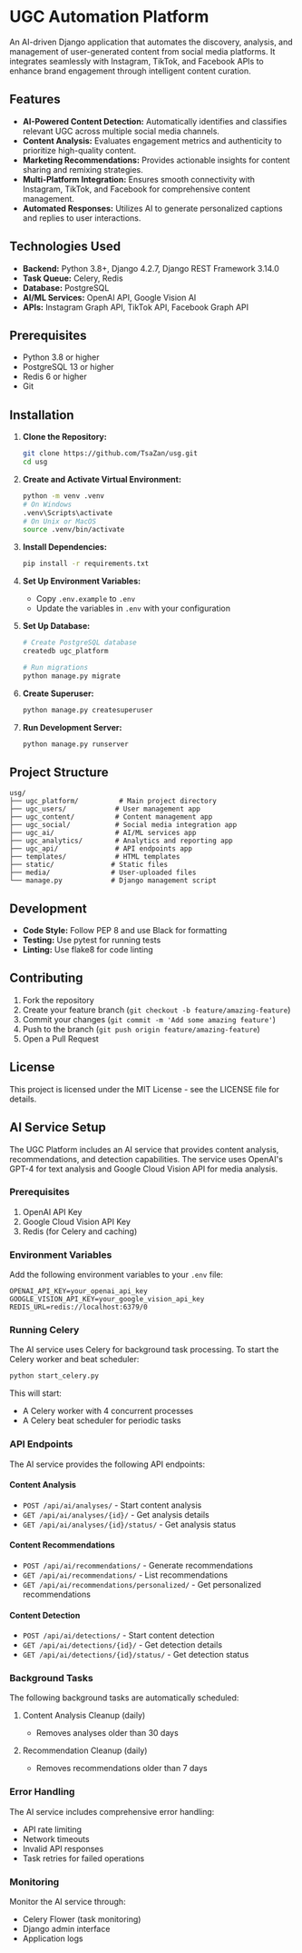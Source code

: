 # UGC Automation Platform

An AI-driven Django application that automates the discovery, analysis, and management of user-generated content from social media platforms. It integrates seamlessly with Instagram, TikTok, and Facebook APIs to enhance brand engagement through intelligent content curation.

## Features

- **AI-Powered Content Detection:** Automatically identifies and classifies relevant UGC across multiple social media channels.
- **Content Analysis:** Evaluates engagement metrics and authenticity to prioritize high-quality content.
- **Marketing Recommendations:** Provides actionable insights for content sharing and remixing strategies.
- **Multi-Platform Integration:** Ensures smooth connectivity with Instagram, TikTok, and Facebook for comprehensive content management.
- **Automated Responses:** Utilizes AI to generate personalized captions and replies to user interactions.

## Technologies Used

- **Backend:** Python 3.8+, Django 4.2.7, Django REST Framework 3.14.0
- **Task Queue:** Celery, Redis
- **Database:** PostgreSQL
- **AI/ML Services:** OpenAI API, Google Vision AI
- **APIs:** Instagram Graph API, TikTok API, Facebook Graph API

## Prerequisites

- Python 3.8 or higher
- PostgreSQL 13 or higher
- Redis 6 or higher
- Git

## Installation

1. **Clone the Repository:**
   ```bash
   git clone https://github.com/TsaZan/usg.git
   cd usg
   ```

2. **Create and Activate Virtual Environment:**
   ```bash
   python -m venv .venv
   # On Windows
   .venv\Scripts\activate
   # On Unix or MacOS
   source .venv/bin/activate
   ```

3. **Install Dependencies:**
   ```bash
   pip install -r requirements.txt
   ```

4. **Set Up Environment Variables:**
   - Copy `.env.example` to `.env`
   - Update the variables in `.env` with your configuration

5. **Set Up Database:**
   ```bash
   # Create PostgreSQL database
   createdb ugc_platform
   
   # Run migrations
   python manage.py migrate
   ```

6. **Create Superuser:**
   ```bash
   python manage.py createsuperuser
   ```

7. **Run Development Server:**
   ```bash
   python manage.py runserver
   ```

## Project Structure

```
usg/
├── ugc_platform/          # Main project directory
├── ugc_users/            # User management app
├── ugc_content/          # Content management app
├── ugc_social/           # Social media integration app
├── ugc_ai/               # AI/ML services app
├── ugc_analytics/        # Analytics and reporting app
├── ugc_api/              # API endpoints app
├── templates/            # HTML templates
├── static/              # Static files
├── media/               # User-uploaded files
└── manage.py            # Django management script
```

## Development

- **Code Style:** Follow PEP 8 and use Black for formatting
- **Testing:** Use pytest for running tests
- **Linting:** Use flake8 for code linting

## Contributing

1. Fork the repository
2. Create your feature branch (`git checkout -b feature/amazing-feature`)
3. Commit your changes (`git commit -m 'Add some amazing feature'`)
4. Push to the branch (`git push origin feature/amazing-feature`)
5. Open a Pull Request

## License

This project is licensed under the MIT License - see the LICENSE file for details.

## AI Service Setup

The UGC Platform includes an AI service that provides content analysis, recommendations, and detection capabilities. The service uses OpenAI's GPT-4 for text analysis and Google Cloud Vision API for media analysis.

### Prerequisites

1. OpenAI API Key
2. Google Cloud Vision API Key
3. Redis (for Celery and caching)

### Environment Variables

Add the following environment variables to your `.env` file:

```env
OPENAI_API_KEY=your_openai_api_key
GOOGLE_VISION_API_KEY=your_google_vision_api_key
REDIS_URL=redis://localhost:6379/0
```

### Running Celery

The AI service uses Celery for background task processing. To start the Celery worker and beat scheduler:

```bash
python start_celery.py
```

This will start:
- A Celery worker with 4 concurrent processes
- A Celery beat scheduler for periodic tasks

### API Endpoints

The AI service provides the following API endpoints:

#### Content Analysis
- `POST /api/ai/analyses/` - Start content analysis
- `GET /api/ai/analyses/{id}/` - Get analysis details
- `GET /api/ai/analyses/{id}/status/` - Get analysis status

#### Content Recommendations
- `POST /api/ai/recommendations/` - Generate recommendations
- `GET /api/ai/recommendations/` - List recommendations
- `GET /api/ai/recommendations/personalized/` - Get personalized recommendations

#### Content Detection
- `POST /api/ai/detections/` - Start content detection
- `GET /api/ai/detections/{id}/` - Get detection details
- `GET /api/ai/detections/{id}/status/` - Get detection status

### Background Tasks

The following background tasks are automatically scheduled:

1. Content Analysis Cleanup (daily)
   - Removes analyses older than 30 days

2. Recommendation Cleanup (daily)
   - Removes recommendations older than 7 days

### Error Handling

The AI service includes comprehensive error handling:
- API rate limiting
- Network timeouts
- Invalid API responses
- Task retries for failed operations

### Monitoring

Monitor the AI service through:
- Celery Flower (task monitoring)
- Django admin interface
- Application logs

